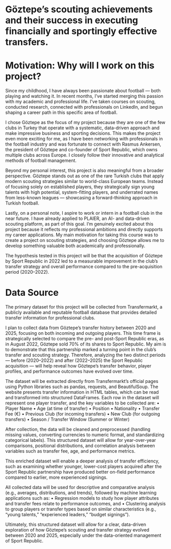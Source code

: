 # Göztepe’s scouting achievements and their success in executing financially and sportingly effective transfers.

# Motivation: Why will I work on this project?

Since my childhood, I have always been passionate about football — both playing and watching it. In recent months, I’ve started merging this passion with my academic and professional life. I’ve taken courses on scouting, conducted research, connected with professionals on LinkedIn, and begun shaping a career path in this specific area of football.

I chose Göztepe as the focus of my project because they are one of the few clubs in Turkey that operate with a systematic, data-driven approach and make impressive business and sporting decisions. This makes the project even more exciting for me, as I have been networking with professionals in the football industry and was fortunate to connect with Rasmus Ankersen, the president of Göztepe and co-founder of Sport Republic, which owns multiple clubs across Europe. I closely follow their innovative and analytical methods of football management.

Beyond my personal interest, this project is also meaningful from a broader perspective. Göztepe stands out as one of the rare Turkish clubs that apply modern scouting strategies similar to world-class European teams. Instead of focusing solely on established players, they strategically sign young talents with high potential, system-fitting players, and underrated names from less-known leagues — showcasing a forward-thinking approach in Turkish football.

Lastly, on a personal note, I aspire to work or intern in a football club in the near future. I have already applied to PLAIER, an AI- and data-driven scouting platform, as part of this goal. I’m genuinely excited about this project because it reflects my professional ambitions and directly supports my career applications. My main motivation for taking this course was to create a project on scouting strategies, and choosing Göztepe allows me to develop something valuable both academically and professionally.

The hypothesis tested in this project will be that the acquisition of Göztepe by Sport Republic in 2022 led to a measurable improvement in the club’s transfer strategy and overall performance compared to the pre-acquisition period (2020–2022).

# Data Source 

The primary dataset for this project will be collected from Transfermarkt, a publicly available and reputable football database that provides detailed transfer information for professional clubs.

I plan to collect data from Göztepe’s transfer history between 2020 and 2025, focusing on both incoming and outgoing players. This time frame is strategically selected to compare the pre- and post-Sport Republic eras, as in August 2022, Göztepe sold 70% of its shares to Sport Republic. My aim is to demonstrate that this partnership marked a turning point in the club’s transfer and scouting strategy. Therefore, analyzing the two distinct periods — before (2020–2022) and after (2022–2025) the Sport Republic acquisition — will help reveal how Göztepe’s transfer behavior, player profiles, and performance outcomes have evolved over time.

The dataset will be extracted directly from Transfermarkt’s official pages using Python libraries such as pandas, requests, and BeautifulSoup. The website presents transfer information in HTML tables, which can be read and transformed into structured DataFrames. Each row in the dataset will represent one player transfer, and the key variables to be collected are:
	•	Player Name
	•	Age (at time of transfer)
	•	Position
	•	Nationality
	•	Transfer Fee (€)
	•	Previous Club (for incoming transfers)
	•	New Club (for outgoing transfers)
	•	Season / Transfer Window (Summer or Winter)

After collection, the data will be cleaned and preprocessed (handling missing values, converting currencies to numeric format, and standardizing categorical labels). This structured dataset will allow for year-over-year comparisons, positional distributions, and correlation analysis between variables such as transfer fee, age, and performance metrics.

This enriched dataset will enable a deeper analysis of transfer efficiency, such as examining whether younger, lower-cost players acquired after the Sport Republic partnership have produced better on-field performance compared to earlier, more experienced signings.

All collected data will be used for descriptive and comparative analysis (e.g., averages, distributions, and trends), followed by machine learning applications such as:
	•	Regression models to study how player attributes and transfer fees relate to performance outcomes, and
	•	Clustering analysis to group players or transfer types based on similar characteristics (e.g., “young talents,” “experienced leaders,” “budget signings”).

Ultimately, this structured dataset will allow for a clear, data-driven exploration of how Göztepe’s scouting and transfer strategy evolved between 2020 and 2025, especially under the data-oriented management of Sport Republic.

